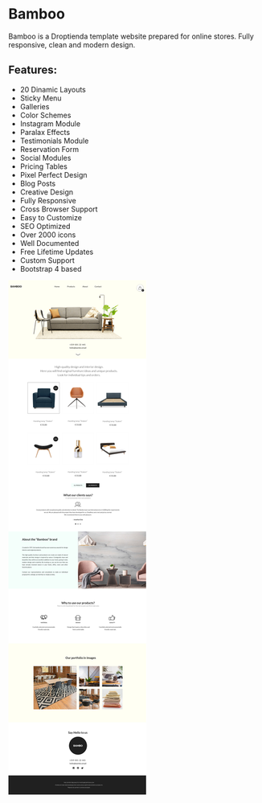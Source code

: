 # Bamboo

Bamboo is a Droptienda template website prepared for online stores. Fully responsive, clean and modern design.

## Features:

* 20 Dinamic Layouts
* Sticky Menu
* Galleries
* Color Schemes
* Instagram Module
* Paralax Effects
* Testimonials Module
* Reservation Form
* Social Modules
* Pricing Tables
* Pixel Perfect Design
* Blog Posts
* Creative Design
* Fully Responsive
* Cross Browser Support
* Easy to Customize
* SEO Optimized
* Over 2000 icons
* Well Documented
* Free Lifetime Updates
* Custom Support
* Bootstrap 4 based

![beauty.jpg](./readme_assets/bamboo_features.jpg "")